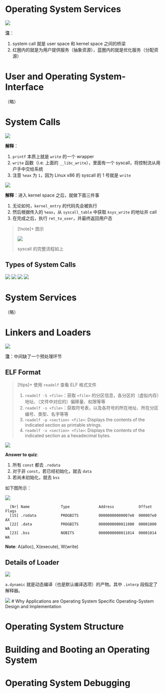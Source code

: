 
# Operating System Services

<img src="https://gitlab.com/mtdickens1998/mtd-images/-/raw/main/pictures/2024/09/18_22_7_47_20240918220746.png"/>

**注**：

1. system call 就是 user space 和 kernel space 之间的桥梁
2. 红圈内的就是为用户提供服务（抽象资源），蓝圈内的就是优化服务（分配资源）

# User and Operating System-Interface

（略）
# System Calls

<img src="https://gitlab.com/mtdickens1998/mtd-images/-/raw/main/pictures/2024/09/19_11_37_19_20240919113718.png"/>

**解释**：
1. `printf` 本质上就是 `write` 的一个 wrapper
2. `write` 函数（i.e. 上面的 `__libc_write`），里面有一个 syscall，将控制流从用户手中交给系统
3. 注意 `%eax` 为 `1`，因为 Linux x86 的 syscall 的 1 号就是 `write`

<img src="https://gitlab.com/mtdickens1998/mtd-images/-/raw/main/pictures/2024/09/19_11_43_27_20240919114327.png"/>

**解释**：进入 kernel space 之后，就做下面三件事
1. 无论如何，`kernel_entry` 的代码先会被执行
2. 然后根据传入的 `%eax`，从 `syscall_table` 中获取 `ksys_write` 的地址并 call
3. 在完成之后，执行 `ret_to_user`，并最终返回用户态

> [!note]+ 图示
> 
> <img src="https://gitlab.com/mtdickens1998/mtd-images/-/raw/main/pictures/2024/09/19_12_8_25_20240919120825.png"/>
> 
> syscall 的完整流程如上


## Types of System Calls

<img src="https://gitlab.com/mtdickens1998/mtd-images/-/raw/main/pictures/2024/09/19_13_1_3_20240919130103.png"/>

<img src="https://gitlab.com/mtdickens1998/mtd-images/-/raw/main/pictures/2024/09/19_13_1_46_20240919130146.png"/>

<img src="https://gitlab.com/mtdickens1998/mtd-images/-/raw/main/pictures/2024/09/19_13_1_23_20240919130123.png"/>

<img src="https://gitlab.com/mtdickens1998/mtd-images/-/raw/main/pictures/2024/09/19_13_1_58_20240919130158.png"/>

# System Services

（略）

# Linkers and Loaders

<img src="https://gitlab.com/mtdickens1998/mtd-images/-/raw/main/pictures/2024/09/19_13_5_34_20240919130534.png"/>

**注**：中间缺了一个预处理环节

## ELF Format

> [!tips]+ 使用 `readelf` 查看 ELF 格式文件
> 
> 1. `readelf -S <file>`：获取 `<file>` 的分区信息，各分区的（虚拟内存）地址、（文件中对应的）偏移量、权限等等
> 2. `readelf -s <file>`：获取符号表，以及各符号的所在地址、所在分区编号、类型、名字等等
> 3. `readelf -p <section> <file>`: Displays the contents of the indicated section as printable strings.
> 4. `readelf -x <section> <file>`: Displays the contents of the indicated section as a hexadecimal bytes.

<img src="https://gitlab.com/mtdickens1998/mtd-images/-/raw/main/pictures/2024/09/19_13_59_49_20240919135948.png"/>

**Answer to quiz**:
1. 所有 `const` 都去 `.rodata`
2. 对于非 `const`，若已经初始化，就去 `data`
3. 若尚未初始化，就去 `bss`

如下图所示：

<img src="https://gitlab.com/mtdickens1998/mtd-images/-/raw/main/pictures/2024/09/19_14_23_0_20240919142300.png"/>

```
  [Nr] Name              Type             Address           Offset     Flags
  [15] .rodata           PROGBITS         00000000000007e0  000007e0   AX
  [22] .data             PROGBITS         0000000000011000  00001000   WA
  [23] .bss              NOBITS           0000000000011014  00001014   WA
```

**Note**: A(alloc), X(execute), W(write)
## Details of Loader

<img src="https://gitlab.com/mtdickens1998/mtd-images/-/raw/main/pictures/2024/09/19_13_57_5_20240919135705.png"/>

`a.dynamic` 就是动态编译（也是默认编译选项）的产物。其中 `.interp` 段指定了解释器。

<img src="https://gitlab.com/mtdickens1998/mtd-images/-/raw/main/pictures/2024/09/19_14_32_22_20240919143221.png"/>
# Why Applications are Operating System Specific Operating-System Design and Implementation

# Operating System Structure

# Building and Booting an Operating System

# Operating System Debugging





